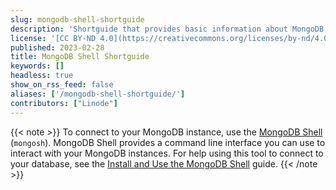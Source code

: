 ```yaml
---
slug: mongodb-shell-shortguide
description: 'Shortguide that provides basic information about MongoDB Shell'
license: '[CC BY-ND 4.0](https://creativecommons.org/licenses/by-nd/4.0)'
published: 2023-02-28
title: MongoDB Shell Shortguide
keywords: []
headless: true
show_on_rss_feed: false
aliases: ['/mongodb-shell-shortguide/']
contributors: ["Linode"]
---
```


{{< note >}}
To connect to your MongoDB instance, use the [MongoDB Shell](https://www.mongodb.com/products/shell) (`mongosh`). MongoDB Shell provides a command line interface you can use to interact with your MongoDB instances. For help using this tool to connect to your database, see the [Install and Use the MongoDB Shell](/docs/guides/mongodb-community-shell-installation/) guide.
{{< /note >}}